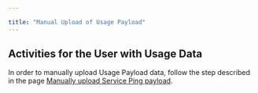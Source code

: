 ```yaml
---

title: "Manual Upload of Usage Payload"
---
```








## Activities for the User with Usage Data

In order to manually upload Usage Payload data, follow the step described in the page [Manually upload Service Ping payload](https://docs.gitlab.com/ee/administration/settings/usage_statistics.html#manually-upload-service-ping-payload).

